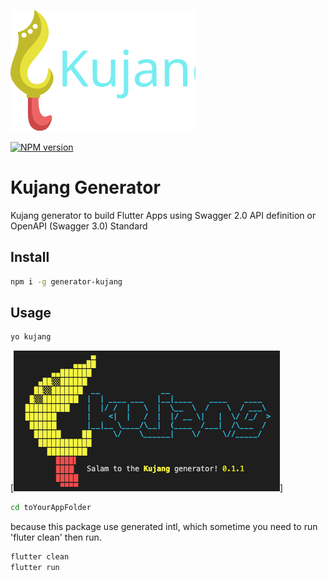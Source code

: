 [![Logo][kujang-logo]][kujang-url]

[![NPM version][npm-image]][npm-url] 

# Kujang Generator
Kujang generator to build Flutter Apps using Swagger 2.0 API definition or OpenAPI (Swagger 3.0) Standard

## Install
```bash
npm i -g generator-kujang
```

## Usage
```bash
yo kujang
```
[![cli][kujang-cli]]


```bash
cd toYourAppFolder
```
because this package use generated intl, which sometime you need to run 'fluter clean' then run.
```bash
flutter clean
flutter run
```



[kujang-cli]: https://github.com/bhangun/repo-assets/blob/master/kujang/snapshot/kujang-logo-cli.png
[kujang-logo]: https://raw.githubusercontent.com/bhangun/repo-assets/master/kujang/logo/kujang.svg
[kujang-url]: https://www.npmjs.com/package/generator-kujang
[npm-url]: https://www.npmjs.com/package/generator-kujang
[npm-image]: https://badge.fury.io/js/generator-kujang.svg

